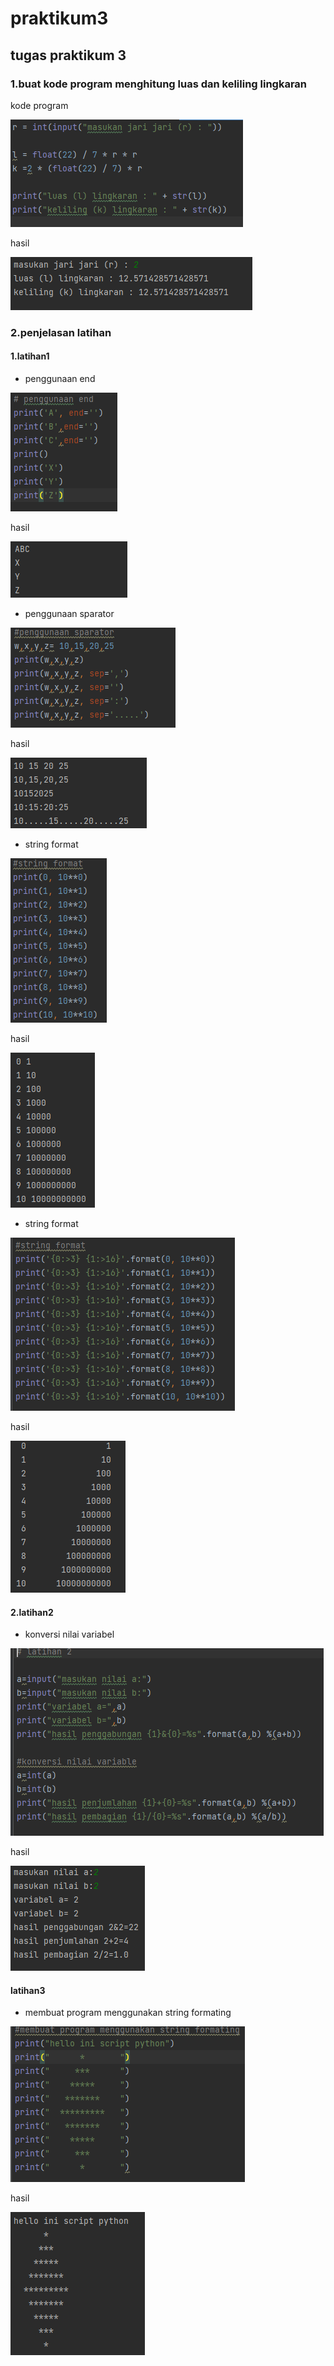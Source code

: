 # praktikum3
## tugas praktikum 3
### 1.buat kode program menghitung luas dan keliling lingkaran
kode program

![img](screenshot/ss1.png)

hasil

![img](screenshot/ss2.png)

### 2.penjelasan latihan
#### 1.latihan1

- penggunaan end

![img](screenshot/ss3.png)

hasil

![img](screenshot/ss4.png)

- penggunaan sparator

![img](screenshot/ss5.png)

hasil

![img](screenshot/ss6.png)

- string format

 ![img](screenshot/ss7.png)

hasil

![img](screenshot/ss8.png)

- string format 

![img](screenshot/ss9.png)

hasil

![img](screenshot/ss10.png)

#### 2.latihan2

- konversi nilai variabel

![img](screenshot/ss11.png)

hasil

![img](screenshot/ss12.png)

#### latihan3

- membuat program menggunakan string formating

![img](screenshot/ss13.png)

hasil

![img](screenshot/ss14.png)



